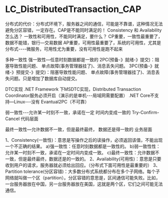 # LC_DistributedTransaction_CAP
分布式的代价：分布式环境下，服务器之间的通信，可能是不靠谱，这种情况无法避免分区容错，一定存在。CAP是不能同时满足的！
Consistency 和 Availability怎么选？
一致性和可用性，不能同时满足，要什么？
CP重要，一致性最重要了，数据不能错，银行—交易数据
AP重要，可用性最重要了，系统的可用性，尤其是分布式----微服务，可用性尤为重要，没有可用性是跑不起来

多种一致性
强一致性—任意时刻数据都是一致的
2PC(预备-》就绪-》提交)：阻塞导致性能问题、 单点故障(事务管理器挂了)、消息丢失问题。
3PC(预备-》就绪-》预提交-》提交)：阻塞导致性能问题、 单点故障(事务管理器挂了)、消息丢失问题。只是增加了数据库自动提交。

DTC实现 .NET Framework 下MSDTC实现，Distributed Transaction Coordinator服务必须开启（演示的是单机---局域网需要配置）
.NET Core不支持—Linux---没有 Evantual2PC（不可靠）

弱一致性---允许某一时刻不一致，承诺在一定
时间内变成一致的
Try-Confirm-Cancel 代码层面

最终一致性—允许数据不一致，但是最终最终，
数据还是得一致的 业务层面

1、Consistency(一致性)：意思是写操作之后的读操作，必须返回该值，不能出现一个不正确的结果。
 a)强一致性：任意时刻数据都是一致性的。
 b)弱一致性性：允许某一时刻不一致，承诺在一定时间内变成一致。
 c)最终一致性：允许数据不一致，但是最终最终，数据还是的一致的。
2、Availability(可用性)：意思是只要收到用户的请求，服务器就必须给出回应。（分布式下面可用性是最重要的）
3、Partition tolerance(分区容错)：大多数分布式系统都分布在多个子网络。每个子网络就叫做一个区（partition）。分区容错的意思是，区间通信可能失败。比如，一台服务器放在中国，另一台服务器放在美国，这就是两个区，它们之间可能无法通信。















